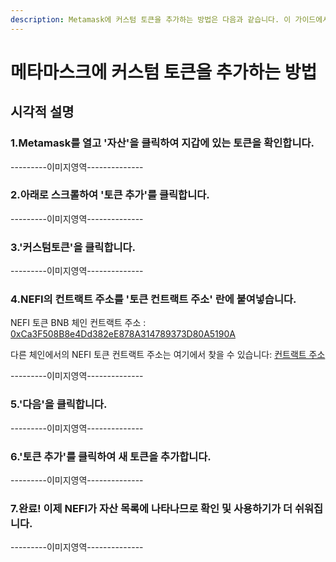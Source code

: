 ```yaml
---
description: Metamask에 커스텀 토큰을 추가하는 방법은 다음과 같습니다. 이 가이드에서는 NEFI를 예시로 사용합니다
---
```


# 메타마스크에 커스텀 토큰을 추가하는 방법

## 시각적 설명

### 1.Metamask를 열고 '자산'을 클릭하여 지갑에 있는 토큰을 확인합니다.

\---------이미지영역--------------

### 2.아래로 스크롤하여 '토큰 추가'를 클릭합니다.

\---------이미지영역--------------

### 3.'커스텀토큰'을 클릭합니다.

\---------이미지영역--------------

### 4.NEFI의 컨트랙트 주소를 '토큰 컨트랙트 주소' 란에 붙여넣습니다.

NEFI 토큰 BNB 체인 컨트랙트 주소 : [0xCa3F508B8e4Dd382eE878A314789373D80A5190A](../../nesto/nefi/undefined.md)&#x20;

다른 체인에서의 NEFI 토큰 컨트랙트 주소는 여기에서 찾을 수 있습니다: [컨트랙트 주소](https://bscscan.com/token/0xCa3F508B8e4Dd382eE878A314789373D80A5190A)

\---------이미지영역--------------

### 5.'다음'을 클릭합니다.

\---------이미지영역--------------

### 6.'토큰 추가'를 클릭하여 새 토큰을 추가합니다.

\---------이미지영역--------------

### 7.완료! 이제 NEFI가 자산 목록에 나타나므로 확인 및 사용하기가 더 쉬워집니다.

\---------이미지영역--------------

